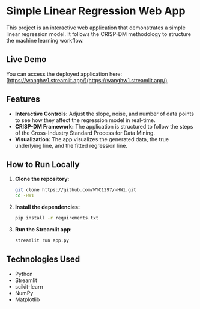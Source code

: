 
# Simple Linear Regression Web App

This project is an interactive web application that demonstrates a simple linear regression model. It follows the CRISP-DM methodology to structure the machine learning workflow.

## Live Demo

You can access the deployed application here: [https://wanghw1.streamlit.app/](https://wanghw1.streamlit.app/)

## Features

- **Interactive Controls:** Adjust the slope, noise, and number of data points to see how they affect the regression model in real-time.
- **CRISP-DM Framework:** The application is structured to follow the steps of the Cross-Industry Standard Process for Data Mining.
- **Visualization:** The app visualizes the generated data, the true underlying line, and the fitted regression line.

## How to Run Locally

1. **Clone the repository:**
   ```bash
   git clone https://github.com/WYC1297/-HW1.git
   cd -HW1
   ```

2. **Install the dependencies:**
   ```bash
   pip install -r requirements.txt
   ```

3. **Run the Streamlit app:**
   ```bash
   streamlit run app.py
   ```

## Technologies Used

- Python
- Streamlit
- scikit-learn
- NumPy
- Matplotlib
